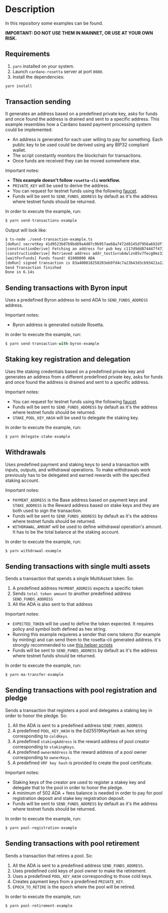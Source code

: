 # Description

In this repository some examples can be found.

**IMPORTANT: DO NOT USE THEM IN MAINNET, OR USE AT YOUR OWN RISK.**

## Requirements

1. `yarn` installed on your system.
1. Launch `cardano-rosetta` server at port `8080`.
1. Install the dependencies:

```javascript
yarn install
```

## Transaction sending

It generates an address based on a predefined private key, asks for funds and once found the address is drained and sent to a specific address. This example resembles how a Cardano based payment processing system could be implemented:

- An address is generated for each user willing to pay for something. Each public key to be used could be derived using any BIP32 compliant wallet.
- The script constantly monitors the blockchain for transactions.
- Once funds are received they can be moved somewhere else.

Important notes:

- **This example doesn't follow `rosetta-cli` workflow.**
- `PRIVATE_KEY` will be used to derive the address.
- You can request for testnet funds using the following [faucet](https://testnets.cardano.org/en/cardano/tools/faucet/).
- Funds will be sent to `SEND_FUNDS_ADDRESS` by default as it's the address where testnet funds should be returned.

In order to execute the example, run:

```javascript
$ yarn send-transactions-example
```

Output will look like:

```bash
$ ts-node ./send-transaction-example.ts
[doRun] secretKey 41d9523b87b9bd89a4d07c9b957ae68a7472d8145d7956a692df1a8ad91957a2c117d9dd874447f47306f50a650f1e08bf4bec2cfcb2af91660f23f2db912977
[constructionDerive] Fetching an address for pub key c117d9dd874447f47306f50a650f1e08bf4bec2cfcb2af91660f23f2db912977
[constructionDerive] Retrieved address addr_test1vru64wlzn85v7fecg0mz33lh00wlggqtquvzzuhf6vusyes32jz9w
[waitForFunds] Funds found! 81000000 ADA
[doRun] signed transaction is 83a400818258203eb9fd4c7a23b43d3cb93421a12fb52db465a77feb8075131282a49f43bd8142000181825839000743d16cfe3c4fcc0c11c2403bbc10dbc7ecdd4477e053481a368e7a06e2ae44dff6770dc0f4ada3cf4cf2605008e27aecdb332ad349fda71a049629f0021a003dcc50031a0032300ca10081825820c117d9dd874447f47306f50a650f1e08bf4bec2cfcb2af91660f23f2db9129775840d0b3ed478ad0c4c7c0babfc4336ee05e2b0b48d6fa681e75431ec7af362b9513686a3941e398eacc2a71219d0b9e30426e64ee6fdef17f1977a55a2ddb7f9808f6
Send Transaction finished
Done in 6.14s
```

## Sending transactions with Byron input

Uses a predefined Byron address to send ADA to `SEND_FUNDS_ADDRESS` address.

Important notes:
  - Byron address is generated outside Rosetta.

In order to execute the example, run:

```javascript
$ yarn send-transaction-with-byron-example
```

## Staking key registration and delegation

Uses the staking credentials based on a predefined private key and generates an address from a different predefined private key, asks for funds and once found the address is drained and sent to a specific address.

Important notes:
- You can request for testnet funds using the following [faucet](https://testnets.cardano.org/en/cardano/tools/faucet/).
- Funds will be sent to `SEND_FUNDS_ADDRESS` by default as it's the address where testnet funds should be returned.
- `STAKE_POOL_KEY_HASH` will be used to delegate the staking key.

In order to execute the example, run:

```javascript
$ yarn delegate-stake-example
```

## Withdrawals

Uses predefined payment and staking keys to send a transaction with inputs, outputs, and withdrawal operations. To make withdrawals work previously has to be delegated and earned rewards with the specified staking account.

Important notes:
- `PAYMENT_ADDRESS` is the Base address based on payment keys and `STAKE_ADDRESS` is the Reward address based on stake keys and they are both used to sign the transaction. 
- Funds will be sent to `SEND_FUNDS_ADDRESS` by default as it's the address where testnet funds should be returned.
- `WITHDRAWAL_AMOUNT` will be used to define withdrawal operation's amount. It has to be the total balance at the staking account. 

In order to execute the example, run:

```javascript
$ yarn withdrawal-example
```

## Sending transactions with single multi assets

Sends a transaction that spends a single MultiAsset token. So:

1. A predefined address `PAYMENT_ADDRESS` expects a specific token
2. Sends `total token amount` to another predefined address `SEND_FUNDS_ADDRESS`
3. All the ADA is also sent to that address 

Important notes:
- `EXPECTED_TOKEN` will be used to define the token expected. It requires policy and symbol both defined as hex string.
- Running this example requieres a sender that owns tokens (for example by minting) and can send them to the rosetta-cli generated address. It's strongly recommended to use [this helper scripts](https://github.com/james-iohk/scripts)
- Funds will be sent to `SEND_FUNDS_ADDRESS` by default as it's the address where testnet funds should be returned.

In order to execute the example, run:

```javascript
$ yarn ma-transfer-example
```

## Sending transactions with pool registration and pledge

Sends a transaction that registers a pool and delegates a staking key in order to honor the pledge. So:

1. All the ADA is sent to a predefined address `SEND_FUNDS_ADDRESS`
2. A predefined `POOL_KEY_HASH` is the Ed25519KeyHash as hex string corresponding to `coldKeys`.
3. A predefined `stakingAddress` is the reward address of pool creator corresponding to `stakingKeys`.
4. A predefined `ownerAddress` is the reward address of a pool owner corresponding to `ownerKeys`.
5. A predefined `VRF key hash` is provided to create the pool certificate.

Important notes:
- Staking keys of the creator are used to register a stakey key and delegate that to the pool in order to honor the pledge.
- A minimum of 502 ADA + fees balance is needed in order to pay for pool registration deposit and stake key registration deposit.
- Funds will be sent to `SEND_FUNDS_ADDRESS` by default as it's the address where testnet funds should be returned.

In order to execute the example, run:

```javascript
$ yarn pool-registration-example
```

## Sending transactions with pool retirement

Sends a transaction that retires a pool. So:

1. All the ADA is sent to a predefined address `SEND_FUNDS_ADDRESS`.
2. Uses predefined cold keys of pool owner to make the retirement.
3. Uses a predefined `POOL_KEY_HASH` corresponding to those cold keys.
4. Creates payment keys from a predefined `PRIVATE_KEY`.
5. `EPOCH_TO_RETIRE` is the epoch where the pool will be retired.

In order to execute the example, run:

```javascript
$ yarn pool-retirement-example
```